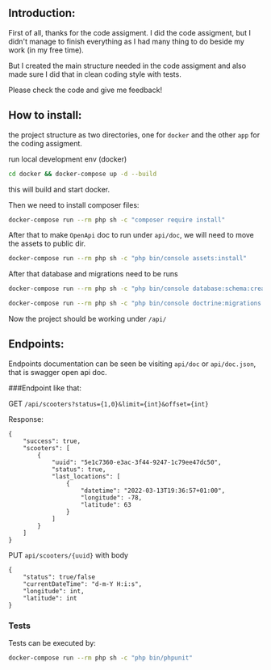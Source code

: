 ## Introduction:
First of all, thanks for the code assigment.
I did the code assigment, but I didn't manage to finish everything as I had many thing to do beside my work (in my free time).  

But I created the main structure needed in the code assigment and also made sure I did that in clean coding style with tests.

Please check the code and give me feedback!

## How to install:
the project structure as two directories, one for `docker` and the other `app` for the coding assigment.
 
run local development env (docker)
```bash
cd docker && docker-compose up -d --build
```
this will build and start docker.

Then we need to install composer files:
```bash
docker-compose run --rm php sh -c "composer require install"
```

After that to make `OpenApi` doc to run under `api/doc`, we will need to move the assets to public dir.

```bash
docker-compose run --rm php sh -c "php bin/console assets:install"
```
After that database and migrations need to be runs

```bash
docker-compose run --rm php sh -c "php bin/console database:schema:create"
```
```bash
docker-compose run --rm php sh -c "php bin/console doctrine:migrations:migrate"
```

Now the project should be working under `/api/`

## Endpoints:
Endpoints documentation can be seen be visiting `api/doc` or `api/doc.json`, that is swagger open api doc.

###Endpoint like that: 

GET `/api/scooters?status={1,0}&limit={int}&offset={int}`

Response: 
```
{
    "success": true,
    "scooters": [
        {
            "uuid": "5e1c7360-e3ac-3f44-9247-1c79ee47dc50",
            "status": true,
            "last_locations": [
                {
                    "datetime": "2022-03-13T19:36:57+01:00",
                    "longitude": -78,
                    "latitude": 63
                }
            ]
        }
    ]
}
```

PUT `api/scooters/{uuid}` 
with body
```
{
    "status": true/false
    "currentDateTime": "d-m-Y H:i:s",
    "longitude": int,
    "latitude": int 
}
```

### Tests
Tests can be executed by:
```bash
docker-compose run --rm php sh -c "php bin/phpunit"
```